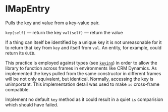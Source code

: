 # IMapEntry

Pulls the key and value from a key-value pair.

`key(self)` — return the key
`val(self)` — return the value

If a thing can itself be identified by a unique key it is not unreasonable for it to return that key from `key` and itself from `val`.  An entity, for example, could return its `GUID`.

This practice is employed against types (see [`keying`](./concrete.js)) in order to allow the library to function across frames in environments like CRM Dynamics.  As implemented the keys pulled from the same constructor in different frames will be not only equivalent, but identical.  Normally, accessing the key is unimportant.  This implementation detail was used to make `is` cross-frame compatible.

Implement no default `key` method as it could result in a quiet `is` comparision which should have failed.
